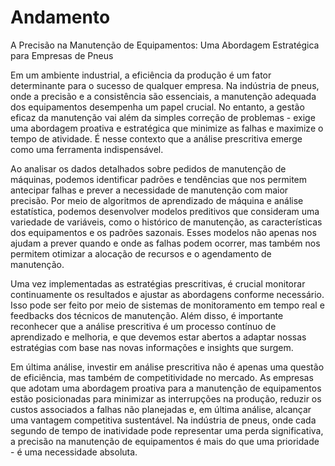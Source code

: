 # Andamento

A Precisão na Manutenção de Equipamentos: Uma Abordagem Estratégica para Empresas de Pneus

Em um ambiente industrial, a eficiência da produção é um fator determinante para o sucesso de qualquer empresa. Na indústria de pneus, onde a precisão e a consistência são essenciais, a manutenção adequada dos equipamentos desempenha um papel crucial. No entanto, a gestão eficaz da manutenção vai além da simples correção de problemas - exige uma abordagem proativa e estratégica que minimize as falhas e maximize o tempo de atividade. É nesse contexto que a análise prescritiva emerge como uma ferramenta indispensável.

Ao analisar os dados detalhados sobre pedidos de manutenção de máquinas, podemos identificar padrões e tendências que nos permitem antecipar falhas e prever a necessidade de manutenção com maior precisão. Por meio de algoritmos de aprendizado de máquina e análise estatística, podemos desenvolver modelos preditivos que consideram uma variedade de variáveis, como o histórico de manutenção, as características dos equipamentos e os padrões sazonais. Esses modelos não apenas nos ajudam a prever quando e onde as falhas podem ocorrer, mas também nos permitem otimizar a alocação de recursos e o agendamento de manutenção.

Uma vez implementadas as estratégias prescritivas, é crucial monitorar continuamente os resultados e ajustar as abordagens conforme necessário. Isso pode ser feito por meio de sistemas de monitoramento em tempo real e feedbacks dos técnicos de manutenção. Além disso, é importante reconhecer que a análise prescritiva é um processo contínuo de aprendizado e melhoria, e que devemos estar abertos a adaptar nossas estratégias com base nas novas informações e insights que surgem.

Em última análise, investir em análise prescritiva não é apenas uma questão de eficiência, mas também de competitividade no mercado. As empresas que adotam uma abordagem proativa para a manutenção de equipamentos estão posicionadas para minimizar as interrupções na produção, reduzir os custos associados a falhas não planejadas e, em última análise, alcançar uma vantagem competitiva sustentável. Na indústria de pneus, onde cada segundo de tempo de inatividade pode representar uma perda significativa, a precisão na manutenção de equipamentos é mais do que uma prioridade - é uma necessidade absoluta.






